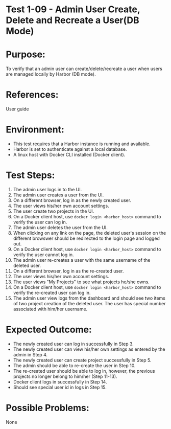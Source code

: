 Test 1-09 - Admin User Create, Delete and Recreate a User(DB Mode)
=======

# Purpose:

To verify that an admin user can create/delete/recreate a user when users are managed locally by Harbor (DB mode).

# References:
User guide

# Environment:
* This test requires that a Harbor instance is running and available.
* Harbor is set to authenticate against a local database.
* A linux host with Docker CLI installed (Docker client).

# Test Steps:

1. The admin user logs in to the UI.
2. The admin user creates a user from the UI.
3. On a different browser, log in as the newly created user.
4. The user views his/her own account settings.
5. The user create two projects in the UI.
6. On a Docker client host, use `docker login <harbor_host>` command to verify the user can log in.
7. The admin user deletes the user from the UI.
8. When clicking on any link on the page, the deleted user's session on the different browswer should be redirected to the login page and logged out.
9. On a Docker client host, use `docker login <harbor_host>` command to verify the user cannot log in.
10. The admin user re-creates a user with the same username of the deleted user.
11. On a different browser, log in as the re-created user.
12. The user views his/her own account settings.
13. The user views "My Projects" to see what projects he/she owns.
14. On a Docker client host, use `docker login <harbor_host>` command to verify the re-created user can log in.
15. The admin user view logs from the dashboard and should see two items of two project creation of the deleted user. The user has special number associated with him/her username.

# Expected Outcome:
* The newly created user can log in successfully in Step 3.
* The newly created user can view his/her own settings as entered by the admin in Step 4.
* The newly created user can create project successfully in Step 5.
* The admin should be able to re-create the user in Step 10.
* The re-created user should be able to log in, however, the previous projects no longer belong to him/her (Step 11-13).
* Docker client logs in successfully in Step 14.
* Should see special user id in logs in Step 15.

# Possible Problems:
None